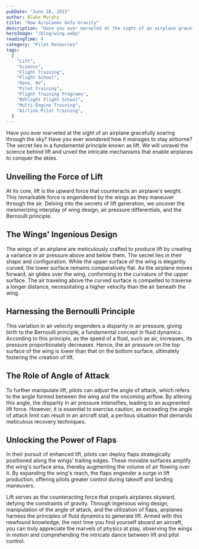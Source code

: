 ```yaml
---
pubDate: "June 16, 2023"
author: Blake Murphy
title: "How Airplanes Defy Gravity"
description: "Have you ever marveled at the sight of an airplane gracefully soaring through the sky? Have you ever wondered how it manages to stay airborne?"
heroImage: "/blog/wing.webp"
readingTime: 4
category: "Pilot Resources"
tags:
  [
    "Lift",
    "Science",
    "Flight Training",
    "Flight School",
    "Reno, NV",
    "Pilot Training",
    "Flight Training Programs",
    "NVFlight Flight School",
    "Multi-Engine Training",
    "Airline Pilot Training",
  ]
---
```


Have you ever marveled at the sight of an airplane gracefully soaring through the sky? Have you ever wondered how it manages to stay airborne? The secret lies in a fundamental principle known as lift. We will unravel the science behind lift and unveil the intricate mechanisms that enable airplanes to conquer the skies.

## Unveiling the Force of Lift

At its core, lift is the upward force that counteracts an airplane's weight. This remarkable force is engendered by the wings as they maneuver through the air. Delving into the secrets of lift generation, we uncover the mesmerizing interplay of wing design, air pressure differentials, and the Bernoulli principle.

## The Wings' Ingenious Design

The wings of an airplane are meticulously crafted to produce lift by creating a variance in air pressure above and below them. The secret lies in their shape and configuration. While the upper surface of the wing is elegantly curved, the lower surface remains comparatively flat. As the airplane moves forward, air glides over the wing, conforming to the curvature of the upper surface. The air traveling above the curved surface is compelled to traverse a longer distance, necessitating a higher velocity than the air beneath the wing.

## Harnessing the Bernoulli Principle

This variation in air velocity engenders a disparity in air pressure, giving birth to the Bernoulli principle, a fundamental concept in fluid dynamics. According to this principle, as the speed of a fluid, such as air, increases, its pressure proportionately decreases. Hence, the air pressure on the top surface of the wing is lower than that on the bottom surface, ultimately fostering the creation of lift.

## The Role of Angle of Attack

To further manipulate lift, pilots can adjust the angle of attack, which refers to the angle formed between the wing and the oncoming airflow. By altering this angle, the disparity in air pressure intensifies, leading to an augmented lift force. However, it is essential to exercise caution, as exceeding the angle of attack limit can result in an aircraft stall, a perilous situation that demands meticulous recovery techniques.

## Unlocking the Power of Flaps

In their pursuit of enhanced lift, pilots can deploy flaps strategically positioned along the wings' trailing edges. These movable surfaces amplify the wing's surface area, thereby augmenting the volume of air flowing over it. By expanding the wing's reach, the flaps engender a surge in lift production, offering pilots greater control during takeoff and landing maneuvers.

Lift serves as the counteracting force that propels airplanes skyward, defying the constraints of gravity. Through ingenious wing design, manipulation of the angle of attack, and the utilization of flaps, airplanes harness the principles of fluid dynamics to generate lift. Armed with this newfound knowledge, the next time you find yourself aboard an aircraft, you can truly appreciate the marvels of physics at play, observing the wings in motion and comprehending the intricate dance between lift and pilot control.

